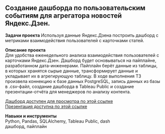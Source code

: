 ## Создание дашборда по пользовательским событиям для агрегатора новостей Яндекс.Дзен.
**Задачи проекта** Используя данные Яндекс.Дзена построить дашборд с метриками взаимодействия пользователей с карточками статей. 

**Описание проекта**  
Для удобства еженедельного анализа взаимодействия пользователей с карточками Яндекс.Дзен. Дашборд будет основываться на пайплайне, разработанном дата-инженерами. Пайплайн берёт данные из таблицы, в которых хранятся сырые данные, трансформирует данные и укладывает их в агрегирующую таблицу. В ходе выполнения ТЗ произвела коннекцию к базе данных PostgreSQL, запись данных из базы в .csv-файл, создание дашборда в Tableau Public и создание презентации-отчёта для менеджеров по анализу контента.

[Дашборд доступен для просмотра по этой ссылке](https://public.tableau.com/app/profile/rabosina/viz/YP11/yp11_automation?publish=yes)   
[Презентация доступна по этой ссылке](https://clck.ru/ng8K5)


**Навыки и инструменты**  
Python, Pandas, SQLAlchemy, Tableau Public, dash   
дашборд, пайплайн
